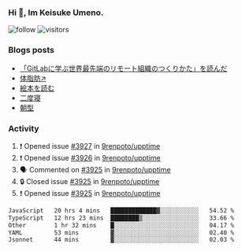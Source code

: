 ### Hi 👋, Im Keisuke Umeno.

<!--
**9renpoto/9renpoto** is a ✨ _special_ ✨ repository because its `README.md` (this file) appears on your GitHub profile.

Here are some ideas to get you started:

- 🔭 I’m currently working on ...
- 🌱 I’m currently learning ...
- 👯 I’m looking to collaborate on ...
- 🤔 I’m looking for help with ...
- 💬 Ask me about ...
- 📫 How to reach me: ...
- 😄 Pronouns: ...
- ⚡ Fun fact: ...
-->

![follow](https://img.shields.io/github/followers/9renpoto?label=Follow&style=social)
![visitors](https://komarev.com/ghpvc/?username=9renpoto&label=Profile%20views&color=0e75b6&style=flat)

### Blogs posts

<!-- BLOG-POST-LIST:START -->
- [「GitLabに学ぶ世界最先端のリモート組織のつくりかた」を読んだ](https://9renpoto.win/entry/2024/09/10/remote_organization)
- [体脂肪↗](https://9renpoto.win/entry/2024/08/12/gaining_fat)
- [絵本を読む](https://9renpoto.win/entry/2024/07/26/picture_book)
- [二度寝](https://9renpoto.win/entry/2024/07/18/going_back_to_sleep)
- [朝型](https://9renpoto.win/entry/2024/05/29/im-an-early)
<!-- BLOG-POST-LIST:END -->

### Activity

<!--START_SECTION:activity-->
1. ❗ Opened issue [#3927](https://github.com/9renpoto/upptime/issues/3927) in [9renpoto/upptime](https://github.com/9renpoto/upptime)
2. ❗ Opened issue [#3926](https://github.com/9renpoto/upptime/issues/3926) in [9renpoto/upptime](https://github.com/9renpoto/upptime)
3. 🗣 Commented on [#3925](https://github.com/9renpoto/upptime/issues/3925#issuecomment-2436800343) in [9renpoto/upptime](https://github.com/9renpoto/upptime)
4. 🔒 Closed issue [#3925](https://github.com/9renpoto/upptime/issues/3925) in [9renpoto/upptime](https://github.com/9renpoto/upptime)
5. ❗ Opened issue [#3925](https://github.com/9renpoto/upptime/issues/3925) in [9renpoto/upptime](https://github.com/9renpoto/upptime)
<!--END_SECTION:activity-->

<!--START_SECTION:waka-->

```txt
JavaScript   20 hrs 4 mins   █████████████▓░░░░░░░░░░░   54.52 %
TypeScript   12 hrs 23 mins  ████████▒░░░░░░░░░░░░░░░░   33.66 %
Other        1 hr 32 mins    █░░░░░░░░░░░░░░░░░░░░░░░░   04.17 %
YAML         53 mins         ▓░░░░░░░░░░░░░░░░░░░░░░░░   02.40 %
Jsonnet      44 mins         ▓░░░░░░░░░░░░░░░░░░░░░░░░   02.03 %
```

<!--END_SECTION:waka-->

